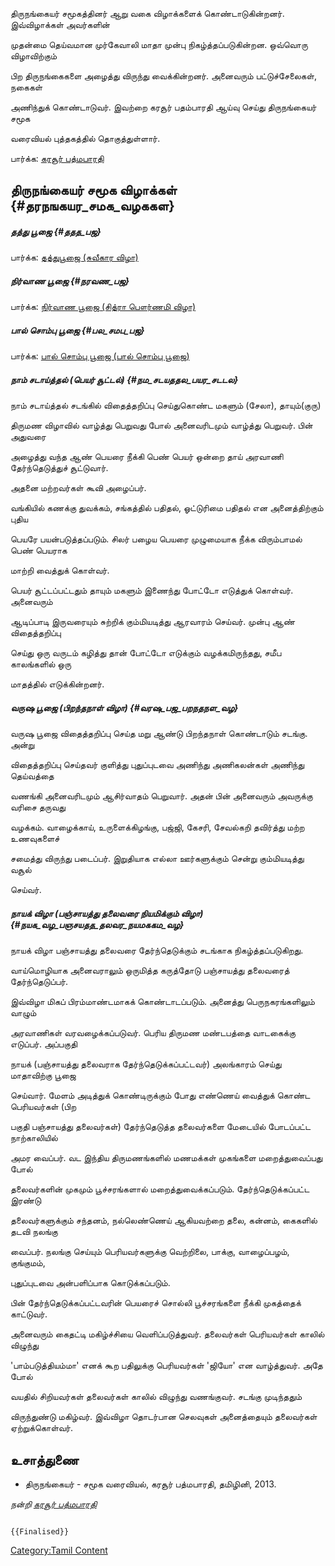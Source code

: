 திருநங்கையர் சமூகத்தினர் ஆறு வகை விழாக்களைக் கொண்டாடுகின்றனர். இவ்விழாக்கள் அவர்களின்
முதன்மை தெய்வமான முர்கேவாலி மாதா முன்பு நிகழ்த்தப்படுகின்றன. ஒவ்வொரு விழாவிற்கும்
பிற திருநங்கைகளை அழைத்து விருந்து வைக்கின்றனர். அனைவரும் பட்டுச்சேலைகள், நகைகள்
அணிந்துக் கொண்டாடுவர். இவற்றை கரசூர் பதம்பாரதி ஆய்வு செய்து திருநங்கையர் சமூக
வரைவியல் புத்தகத்தில் தொகுத்துள்ளார்.

பார்க்க: [கரசூர் பத்மபாரதி](கரசூர்_பத்மபாரதி "wikilink")

## திருநங்கையர் சமூக விழாக்கள் {#தரநஙகயர_சமக_வழககள}

##### தத்து பூஜை {#ததத_பஜ}

பார்க்க: [தத்துபூஜை (சுவீகார விழா)](தத்துபூஜை "wikilink")

##### நிர்வாண பூஜை {#நரவண_பஜ}

பார்க்க: [நிர்வாண பூஜை (சித்ரா பௌர்ணமி விழா)](நிர்வாண_பூஜை "wikilink")

##### பால் சொம்பு பூஜை {#பல_சமப_பஜ}

பார்க்க: [பால் சொம்பு பூஜை (பால் சொம்பு பூஜை)](பால்_சொம்பு_பூஜை "wikilink")

##### நாம் சடாய்த்தல் (பெயர் சூட்டல்) {#நம_சடயததல_பயர_சடடல}

நாம் சடாய்த்தல் சடங்கில் விதைத்தறிப்பு செய்துகொண்ட மகளும் (சேலா), தாயும்(குரு)
திருமண விழாவில் வாழ்த்து பெறுவது போல் அனைவரிடமும் வாழ்த்து பெறுவர். பின் அதுவரை
அழைத்து வந்த ஆண் பெயரை நீக்கி பெண் பெயர் ஒன்றை தாய் அரவாணி தேர்ந்தெடுத்துச் சூட்டுவார்.
அதனை மற்றவர்கள் கூவி அழைப்பர்.

வங்கியில் கணக்கு துவக்கம், சங்கத்தில் பதிதல், ஓட்டுரிமை பதிதல் என அனைத்திற்கும் புதிய
பெயரே பயன்படுத்தப்படும். சிலர் பழைய பெயரை முழுமையாக நீக்க விரும்பாமல் பெண் பெயராக
மாற்றி வைத்துக் கொள்வர்.

பெயர் சூட்டப்பட்டதும் தாயும் மகளும் இணைந்து போட்டோ எடுத்துக் கொள்வர். அனைவரும்
ஆடிப்பாடி இருவரையும் சுற்றிக் கும்மியடித்து ஆரவாரம் செய்வர். முன்பு ஆண் விதைத்தறிப்பு
செய்து ஒரு வருடம் கழித்து தான் போட்டோ எடுக்கும் வழக்கமிருந்தது, சமீப காலங்களில் ஒரு
மாதத்தில் எடுக்கின்றனர்.

##### வருஷ பூஜை (பிறந்தநாள் விழா) {#வரஷ_பஜ_பறநதநள_வழ}

வருஷ பூஜை விதைத்தறிப்பு செய்த மறு ஆண்டு பிறந்தநாள் கொண்டாடும் சடங்கு. அன்று
விதைத்தறிப்பு செய்தவர் குளித்து புதுப்புடவை அணிந்து அணிகலன்கள் அணிந்து தெய்வத்தை
வணங்கி அனைவரிடமும் ஆசிர்வாதம் பெறுவார். அதன் பின் அனைவரும் அவருக்கு வரிசை தருவது
வழக்கம். வாழைக்காய், உருளைக்கிழங்கு, பஜ்ஜி, கேசரி, சேவல்கறி தவிர்த்து மற்ற உணவுகளைச்
சமைத்து விருந்து படைப்பர். இறுதியாக எல்லா ஊர்களுக்கும் சென்று கும்மியடித்து வசூல்
செய்வர்.

##### நாயக் விழா (பஞ்சாயத்து தலைவரை நியமிக்கும் விழா) {#நயக_வழ_பஞசயதத_தலவர_நயமககம_வழ}

நாயக் விழா பஞ்சாயத்து தலைவரை தேர்ந்தெடுக்கும் சடங்காக நிகழ்த்தப்படுகிறது.
வாய்மொழியாக அனைவராலும் ஒருமித்த கருத்தோடு பஞ்சாயத்து தலைவரைத் தேர்ந்தெடுப்பர்.
இவ்விழா மிகப் பிரம்மாண்டமாகக் கொண்டாடப்படும். அனைத்து பெருநகரங்களிலும் வாழும்
அரவாணிகள் வரவழைக்கப்படுவர். பெரிய திருமண மண்டபத்தை வாடகைக்கு எடுப்பர். அப்பகுதி
நாயக் (பஞ்சாயத்து தலைவராக தேர்ந்தெடுக்கப்பட்டவர்) அலங்காரம் செய்து மாதாவிற்கு பூஜை
செய்வார். மேளம் அடித்துக் கொண்டிருக்கும் போது எண்ணெய் வைத்துக் கொண்ட பெரியவர்கள் (பிற
பகுதி பஞ்சாயத்து தலைவர்கள்) தேர்ந்தெடுத்த தலைவர்களை மேடையில் போடப்பட்ட நாற்காலியில்
அமர வைப்பர். வட இந்திய திருமணங்களில் மணமக்கள் முகங்களை மறைத்துவைப்பது போல்
தலைவர்களின் முகமும் பூச்சரங்களால் மறைத்துவைக்கப்படும். தேர்ந்தெடுக்கப்பட்ட இரண்டு
தலைவர்களுக்கும் சந்தனம், நல்லெண்ணெய் ஆகியவற்றை தலை, கன்னம், கைகளில் தடவி நலங்கு
வைப்பர். நலங்கு செய்யும் பெரியவர்களுக்கு வெற்றிலை, பாக்கு, வாழைப்பழம், குங்குமம்,
புதுப்புடவை அன்பளிப்பாக கொடுக்கப்படும்.

பின் தேர்ந்தெடுக்கப்பட்டவரின் பெயரைச் சொல்லி பூச்சரங்களை நீக்கி முகத்தைக் காட்டுவர்.
அனைவரும் கைதட்டி மகிழ்ச்சியை வெளிப்படுத்துவர். தலைவர்கள் பெரியவர்கள் காலில் விழுந்து
\'பாம்படுத்தியம்மா' எனக் கூற பதிலுக்கு பெரியவர்கள் \'ஜியோ' என வாழ்த்துவர். அதே போல்
வயதில் சிறியவர்கள் தலைவர்கள் காலில் விழுந்து வணங்குவர். சடங்கு முடிந்ததும்
விருந்துண்டு மகிழ்வர். இவ்விழா தொடர்பான செலவுகள் அனைத்தையும் தலைவர்கள் ஏற்றுக்கொள்வர்.

## உசாத்துணை

-   திருநங்கையர் - சமூக வரைவியல், கரசூர் பத்மபாரதி, தமிழினி, 2013.

*நன்றி [கரசூர் பத்மபாரதி](கரசூர்_பத்மபாரதி "wikilink")*

```{=mediawiki}
{{Finalised}}
```
[Category:Tamil Content](Category:Tamil_Content "wikilink")
